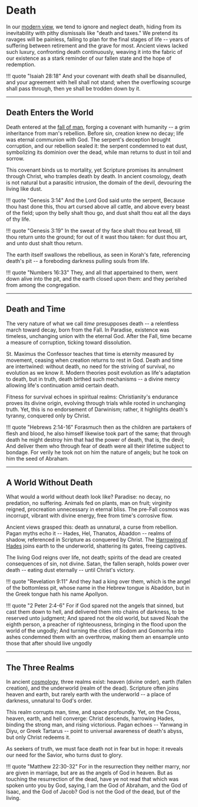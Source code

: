 # Death

<!--
Lord Jesus Christ, Son of God
Have mercy on me, a sinner

Protect me from the evil one.
Enlighten my mind and my heart so that your wisdom may be revealed and articulated, all for your glory.

Lord Jesus Christ, Son of God
Have mercy on me, a sinner 
-->

In our [modern view](../modern-views/index.md), we tend to ignore and neglect death, hiding from its inevitability with pithy dismissals like "death and taxes." 
We pretend its ravages will be painless, failing to plan for the final stages of life -- years of suffering between retirement and the grave for most. 
Ancient views lacked such luxury, confronting death continuously, weaving it into the fabric of our existence as a stark reminder of our fallen state and the hope of redemption.

!!! quote "Isaiah 28:18"
    And your covenant with death shall be disannulled, and your agreement with hell shall not stand; when the overflowing scourge shall pass through, then ye shall be trodden down by it.




---

## Death Enters the World

Death entered at the [fall of man](fall.md), forging a covenant with humanity -- a grim inheritance from man's rebellion. 
Before sin, creation knew no decay; life was eternal communion with God. 
The serpent's deception brought corruption, and our rebellion sealed it: the serpent condemned to eat dust, symbolizing its dominion over the dead, while man returns to dust in toil and sorrow.

This covenant binds us to mortality, yet Scripture promises its annulment through Christ, who tramples death by death. 
In ancient cosmology, death is not natural but a parasitic intrusion, the domain of the devil, devouring the living like dust.

!!! quote "Genesis 3:14"
    And the Lord God said unto the serpent, Because thou hast done this, thou art cursed above all cattle, and above every beast of the field; upon thy belly shalt thou go, and dust shalt thou eat all the days of thy life.

!!! quote "Genesis 3:19"
    In the sweat of thy face shalt thou eat bread, till thou return unto the ground; for out of it wast thou taken: for dust thou art, and unto dust shalt thou return.

The earth itself swallows the rebellious, as seen in Korah's fate, referencing death's pit -- a foreboding darkness pulling souls from life.

!!! quote "Numbers 16:33"
    They, and all that appertained to them, went down alive into the pit, and the earth closed upon them: and they perished from among the congregation.




---

## Death and Time

The very nature of what we call *time* presupposes death -- a relentless march toward decay, born from the Fall. 
In Paradise, existence was timeless, unchanging union with the eternal God. 
After the Fall, time became a measure of corruption, ticking toward dissolution.

St. Maximus the Confessor teaches that time is eternity measured by movement, ceasing when creation returns to rest in God. 
Death and time are intertwined: without death, no need for the striving of survival, no evolution as we know it. 
Modern theories posit evolution as life's adaptation to death, but in truth, death birthed such mechanisms -- a divine mercy allowing life's continuation amid certain death.

Fitness for survival echoes in spiritual realms: Christianity's endurance proves its divine origin, evolving through trials while rooted in unchanging truth. 
Yet, this is no endorsement of Darwinism; rather, it highlights death's tyranny, conquered only by Christ.

!!! quote "Hebrews 2:14-16"
    Forasmuch then as the children are partakers of flesh and blood, he also himself likewise took part of the same; that through death he might destroy him that had the power of death, that is, the devil; And deliver them who through fear of death were all their lifetime subject to bondage. For verily he took not on him the nature of angels; but he took on him the seed of Abraham.




---

## A World Without Death

What would a world without death look like? 
Paradise: no decay, no predation, no suffering. 
Animals fed on plants, man on fruit; virginity reigned, procreation unnecessary in eternal bliss. 
The pre-Fall cosmos was incorrupt, vibrant with divine energy, free from time's corrosive flow.

Ancient views grasped this: death as unnatural, a curse from rebellion. 
Pagan myths echo it -- Hades, Hel, Thanatos, Abaddon -- realms of shadow, referenced in Scripture as conquered by Christ. 
The [Harrowing of Hades](../logos/harrowing.md) joins earth to the underworld, shattering its gates, freeing captives.

The living God reigns over life, not death; spirits of the dead are created consequences of sin, not divine. 
Satan, the fallen seraph, holds power over death -- eating dust eternally -- until Christ's victory.

!!! quote "Revelation 9:11"
    And they had a king over them, which is the angel of the bottomless pit, whose name in the Hebrew tongue is Abaddon, but in the Greek tongue hath his name Apollyon.

!!! quote "2 Peter 2:4-6"
    For if God spared not the angels that sinned, but cast them down to hell, and delivered them into chains of darkness, to be reserved unto judgment; And spared not the old world, but saved Noah the eighth person, a preacher of righteousness, bringing in the flood upon the world of the ungodly; And turning the cities of Sodom and Gomorrha into ashes condemned them with an overthrow, making them an ensample unto those that after should live ungodly




---

## The Three Realms

In ancient [cosmology](cosmology.md), three realms exist: heaven (divine order), earth (fallen creation), and the underworld (realm of the dead). 
Scripture often joins heaven and earth, but rarely earth with the underworld -- a place of darkness, unnatural to God's order.

This realm corrupts man, time, and space profoundly. 
Yet, on the Cross, heaven, earth, and hell converge: Christ descends, harrowing Hades, binding the strong man, and rising victorious. 
Pagan echoes -- Yanwang in Diyu, or Greek Tartarus -- point to universal awareness of death's abyss, but only Christ redeems it.

As seekers of truth, we must face death not in fear but in hope: it reveals our need for the Savior, who turns dust to glory.

!!! quote "Matthew 22:30-32"
    For in the resurrection they neither marry, nor are given in marriage, but are as the angels of God in heaven. But as touching the resurrection of the dead, have ye not read that which was spoken unto you by God, saying, I am the God of Abraham, and the God of Isaac, and the God of Jacob? God is not the God of the dead, but of the living.




